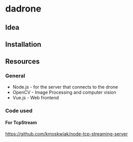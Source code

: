 # dadrone

## Idea

## Installation

## Resources

### General

- Node.js - for the server that connects to the drone
- OpenCV - Image Processing and computer vision
- Vue.js - Web frontend

### Code used

#### For TcpStream

https://github.com/kmoskwiak/node-tcp-streaming-server